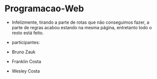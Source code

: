 # Programacao-Web
- Infelizmente, tirando a parte de rotas que não conseguimos fazer, a parte de regras acabou estando na mesma página, entretanto todo o resto está feito.

- participantes:
- Bruno Zauk
- Franklin Costa
- Wesley Costa
